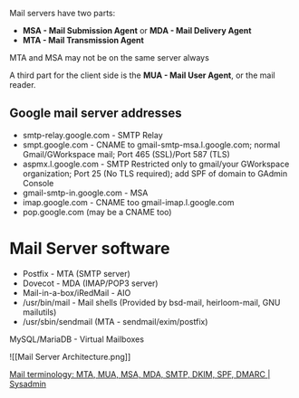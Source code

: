 Mail servers have two parts:

- **MSA - Mail Submission Agent** or **MDA - Mail Delivery Agent**
- **MTA - Mail Transmission Agent**

MTA and MSA may not be on the same server always

A third part for the client side is the **MUA - Mail User Agent**, or the mail reader.

## Google mail server addresses

* smtp-relay.google.com - SMTP Relay
* smpt.google.com - CNAME to gmail-smtp-msa.l.google.com; normal Gmail/GWorkspace mail; Port 465 (SSL)/Port 587 (TLS)
* aspmx.l.google.com - SMTP Restricted only to gmail/your GWorkspace organization; Port 25 (No TLS required); add SPF of domain to GAdmin Console
* gmail-smtp-in.google.com - MSA
* imap.google.com - CNAME too gmail-imap.l.google.com
* pop.google.com (may be a CNAME too)

# Mail Server software
- Postfix - MTA (SMTP server)
- Dovecot - MDA (IMAP/POP3 server)
- Mail-in-a-box/iRedMail - AIO
- /usr/bin/mail - Mail shells (Provided by bsd-mail, heirloom-mail, GNU mailutils)
- /usr/sbin/sendmail (MTA - sendmail/exim/postfix)

MySQL/MariaDB - Virtual Mailboxes

![[Mail Server Architecture.png]]

[Mail terminology: MTA, MUA, MSA, MDA, SMTP, DKIM, SPF, DMARC | Sysadmin](https://afreshcloud.com/sysadmin/mail-terminology-mta-mua-msa-mda-smtp-dkim-spf-dmarc)
